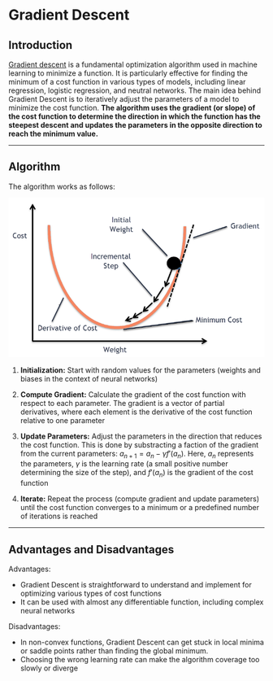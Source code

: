 # Gradient Descent

## Introduction

[Gradient descent](https://en.wikipedia.org/wiki/Gradient_descent) is a fundamental optimization algorithm used in machine learning to minimize a function. It is particularly effective for finding the minimum of a cost function in various types of models, including linear regression, logistic regression, and neutral networks. The main idea behind Gradient Descent is to iteratively adjust the parameters of a model to minimize the cost function. **The algorithm uses the gradient (or slope) of the cost function to determine the direction in which the function has the steepest descent and updates the parameters in the opposite direction to reach the minimum value.**

---

## Algorithm

The algorithm works as follows:

<p align="center">
    <img src="gradient_descent.png">
</p>

1. **Initialization:** Start with random values for the parameters (weights and biases in the context of neural networks)

2. **Compute Gradient:** Calculate the gradient of the cost function with respect to each parameter. The gradient is a vector of partial derivatives, where each element is the derivative of the cost function relative to one parameter

3. **Update Parameters:** Adjust the parameters in the direction that reduces the cost function. This is done by substracting a faction of the gradient from the current parameters: $a_{n+1} = a_n - \gamma f'(a_n)$. Here, $a_n$ represents the parameters, $\gamma$ is the learning rate (a small positive number determining the size of the step), and $f'(a_n)$ is the gradient of the cost function

4. **Iterate:** Repeat the process (compute gradient and update parameters) until the cost function converges to a minimum or a predefined number of iterations is reached

---

## Advantages and Disadvantages
Advantages:
- Gradient Descent is straightforward to understand and implement for optimizing various types of cost functions
- It can be used with almost any differentiable function, including complex neural networks

Disadvantages:
- In non-convex functions, Gradient Descent can get stuck in local minima or saddle points rather than finding the global minimum.
- Choosing the wrong learning rate can make the algorithm coverage too slowly or diverge
